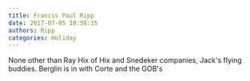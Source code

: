 ```yaml
---
title: Francis Paul Ripp
date: 2017-07-05 18:58:15
authors: Ripp
categories: Holiday
---
```


 None other than Ray Hix of Hix and Snedeker companies, Jack's flying buddies. Berglin is in with Corte and the GOB's